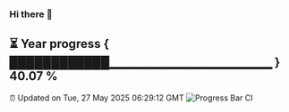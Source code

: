 ### Hi there 👋
⏳ Year progress { ████████████▁▁▁▁▁▁▁▁▁▁▁▁▁▁▁▁▁▁ } 40.07 %
---
⏰ Updated on Tue, 27 May 2025 06:29:12 GMT
![Progress Bar CI](https://github.com/liununu/liununu/workflows/Progress%20Bar%20CI/badge.svg)
